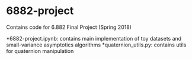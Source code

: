 # 6882-project
Contains code for 6.882 Final Project (Spring 2018)

*6882-project.ipynb: contains main implementation of toy datasets and small-variance asymptotics algorithms
*quaternion_utils.py: contains utils for quaternion manipulation
